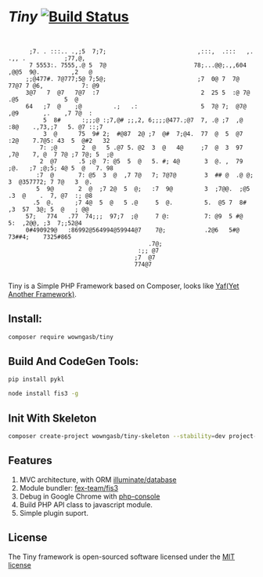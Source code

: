 # *Tiny* [![Build Status](https://travis-ci.org/wowngasb/tiny.svg?branch=master)](https://travis-ci.org/wowngasb/tiny)
```
                                                                                                    
                                                                                                    
      ;7. . :::.. .,;5  7;7;                          ,:::,  .:::   ,.  .,, .           ;77,@,      
      7 5553:. 7555,.@ 5  7@                         78;...@@;.,,604 ,@@5  9@.         ,2   @       
     ;;@477#. 7@777;5@ 7;5@;                          ;7  0@ 7  7@ 77@7 7 @6,           7: @9       
     3@7   7  @7   7@7  :7                             2  25 5  :@ 7@   .@5             5  @        
     64   ;7  @    ;@         .;   .:                  5  7@ 7;  @7@   ,@9       ,.    ,7 7@  :     
          5  8#      :;;;@ :;7,@# ;;,2, 6;;;;@477.;@7  7, .@ ;7  ,@   :8@    .,73,;7   5. @7 ::;7   
          3  @      75  9# 2;  #@87  2@ ;7  @#  7;@4.  77  @  5  @7  :2@    7.7@5: 43  5  @#2   32  
         7: ;@       2  @   5 .@7 5. @2  3  @   4@     ;7  @  3  97 ,7@    7, @  7 7@ ;7 7@; 5  ;@  
         2  @7      .5 ;@  7: @5  5  @   5. #; 4@       3  @. ,  79 ;@.   ;7 ;@;5; 4@ 5  @   7. 98  
        :7  @       7: @5  3  @  ,7 7@   7; 7@7@        3  ## @  .@ @;    3  @357772; 7 7@   3  @.  
        5  9@       2  @  ;7 2@  5  @;   :7  9@         3  ;7@@.  ;@5    .3  @    .  7, @7  :; @8   
       .5  @.      ;7 4@  5  @   5 .@     5  @.         5.  @5 7  8#     ,3  57  3@; 5  @   ; @@    
     57;   774   .77  74;;;  97;7  ;@     7 @:          7: @9  5 #@       5:  ,2@@, ;3  7;;52@4     
     0#490929@   :86992@564994@59944@7    7@;           .2@6   5#@         73##4;    7325#865       
                                        .7@;                                                        
                                     :;; @7                                                         
                                    ;7  @7                                                          
                                    774@7                                                           
                                                                                                    
```

Tiny is a Simple PHP Framework based on Composer, looks like [Yaf(Yet Another Framework)](http://www.laruence.com/manual/index.html). 

## Install:

```bash
composer require wowngasb/tiny
```

## Build And CodeGen Tools:

```bash
pip install pykl
```

```bash
node install fis3 -g
```

## Init With Skeleton

```bash
composer create-project wowngasb/tiny-skeleton --stability=dev project-name
```

## Features

1. MVC architecture, with ORM [illuminate/database](https://packagist.org/packages/illuminate/database)
2. Module bundler: [fex-team/fis3](https://github.com/fex-team/fis3)
3. Debug in Google Chrome with [php-console](https://chrome.google.com/webstore/detail/php-console/nfhmhhlpfleoednkpnnnkolmclajemef)
4. Build PHP API class to javascript module.
5. Simple plugin suport.

## License

The Tiny framework is open-sourced software licensed under the [MIT license](http://opensource.org/licenses/MIT)
